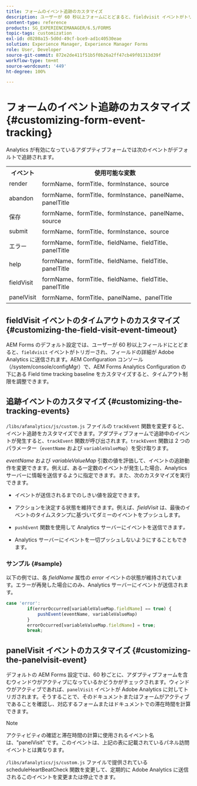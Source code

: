 ```yaml
---
title: フォームのイベント追跡のカスタマイズ
description: ユーザーが 60 秒以上フォームにとどまると、fieldvisit イベントがトリガーされ、フィールドの詳細が Adobe SiteCatalyst に送信されます。
content-type: reference
products: SG_EXPERIENCEMANAGER/6.5/FORMS
topic-tags: customization
exl-id: d0280a15-5d0d-49cf-bce9-ad1c40530eae
solution: Experience Manager, Experience Manager Forms
role: User, Developer
source-git-commit: 872e2de411f51b5f0b26a2ff47cb49f01313d39f
workflow-type: tm+mt
source-wordcount: '449'
ht-degree: 100%

---
```


# フォームのイベント追跡のカスタマイズ {#customizing-form-event-tracking}

Analytics が有効になっているアダプティブフォームでは次のイベントがデフォルトで追跡されます。

<table>
 <tbody>
  <tr>
   <th>イベント</th>
   <th>使用可能な変数</th>
  </tr>
  <tr>
   <td>render</td>
   <td>formName、formTitle、formInstance、source</td>
  </tr>
  <tr>
   <td>abandon</td>
   <td>formName、formTitle、formInstance、panelName、panelTitle</td>
  </tr>
  <tr>
   <td>保存</td>
   <td>formName、formTitle、formInstance、panelName、source</td>
  </tr>
  <tr>
   <td>submit</td>
   <td>formName、formTitle、formInstance、source</td>
  </tr>
  <tr>
   <td>エラー</td>
   <td>formName、formTitle、fieldName、fieldTitle、panelTitle</td>
  </tr>
  <tr>
   <td>help</td>
   <td>formName、formTitle、fieldName、fieldTitle、panelTitle</td>
  </tr>
  <tr>
   <td>fieldVisit</td>
   <td>formName、formTitle、fieldName、fieldTitle、panelTitle<br /> </td>
  </tr>
  <tr>
   <td>panelVisit</td>
   <td>formName、formTitle、panelName、panelTitle</td>
  </tr>
 </tbody>
</table>

## fieldVisit イベントのタイムアウトのカスタマイズ {#customizing-the-field-visit-event-timeout}

AEM Forms のデフォルト設定では、ユーザーが 60 秒以上フィールドにとどまると、`fieldvisit` イベントがトリガーされ、フィールドの詳細が Adobe Analytics に送信されます。AEM Configuration コンソール（/system/console/configMgr）で、AEM Forms Analytics Configuration の下にある Field time tracking baseline をカスタマイズすると、タイムアウト制限を調整できます。

## 追跡イベントのカスタマイズ {#customizing-the-tracking-events}

`/libs/afanalytics/js/custom.js` ファイルの `trackEvent` 関数を変更すると、イベント追跡をカスタマイズできます。アダプティブフォームで追跡中のイベントが発生すると、`trackEvent` 関数が呼び出されます。`trackEvent` 関数は 2 つのパラメーター（`eventName` および `variableValueMap`）を受け取ります。

*eventName* および *variableValueMap* 引数の値を評価して、イベントの追跡動作を変更できます。例えば、ある一定数のイベントが発生した場合、Analytics サーバーに情報を送信するように指定できます。また、次のカスタマイズを実行できます。

* イベントが送信されるまでのしきい値を設定できます。
* アクションを決定する状態を維持できます。例えば、*fieldVisit* は、最後のイベントのタイムスタンプに基づいてダミーのイベントをプッシュします。
* `pushEvent` 関数を使用して Analytics サーバーにイベントを送信できます&#x200B;*。*

* Analytics サーバーにイベントを一切プッシュしないようにすることもできます。

### サンプル {#sample}

以下の例では、各 *fieldName* 属性の *error* イベントの状態が維持されています。エラーが再発した場合にのみ、Analytics サーバーにイベントが送信されます。

```javascript
case 'error':
        if(errorOccurred[variableValueMap.fieldName] == true) {
            pushEvent(eventName, variableValueMap)
        }
        errorOccurred[variableValueMap.fieldName] = true;
        break;
```

## panelVisit イベントのカスタマイズ {#customizing-the-panelvisit-event}

デフォルトの AEM Forms 設定では、60 秒ごとに、アダプティブフォームを含むウィンドウがアクティブになっているかどうかがチェックされます。ウィンドウがアクティブであれば、`panelVisit` イベントが Adobe Analytics に対してトリガされます。そうすることで、そのドキュメントまたはフォームがアクティブであることを確認し、対応するフォームまたはドキュメントでの滞在時間を計算できます。

>[!NOTE]
>
>アクティビティの確認と滞在時間の計算に使用されるイベント名は、&quot;panelVisit&quot; です。このイベントは、上記の表に記載されているパネル訪問イベントとは異なります。

`/libs/afanalytics/js/custom.js` ファイルで提供されている scheduleHeartBeatCheck 関数を変更して、定期的に Adobe Analytics に送信されるこのイベントを変更または停止できます。
